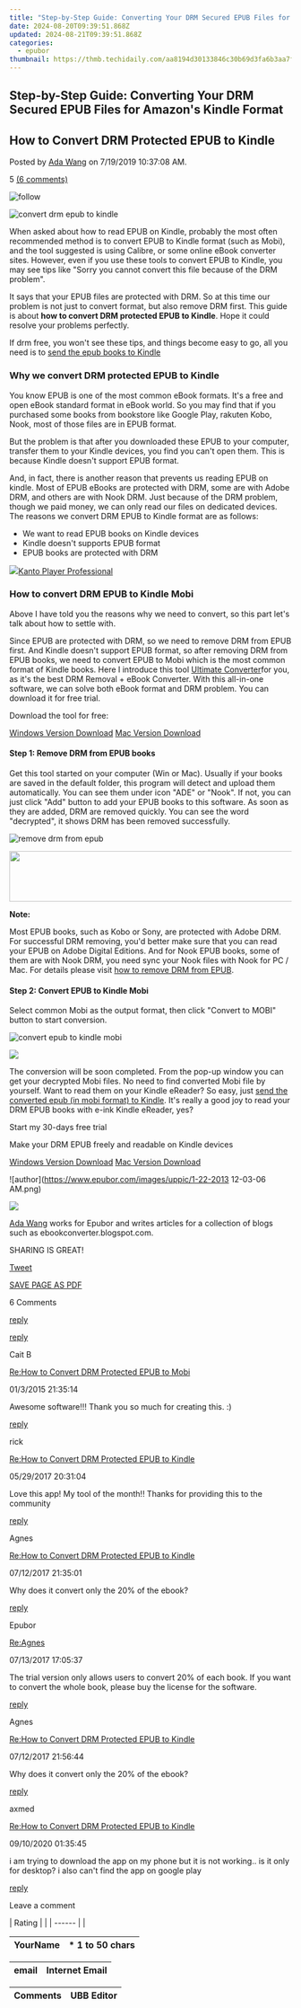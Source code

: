 ```yaml
---
title: "Step-by-Step Guide: Converting Your DRM Secured EPUB Files for Amazon's Kindle Format"
date: 2024-08-20T09:39:51.868Z
updated: 2024-08-21T09:39:51.868Z
categories:
  - epubor
thumbnail: https://thmb.techidaily.com/aa8194d30133846c30b69d3fa6b3aa7f371a453476495ae4ef096fc69d325fda.jpg
---
```


## Step-by-Step Guide: Converting Your DRM Secured EPUB Files for Amazon's Kindle Format

## How to Convert DRM Protected EPUB to Kindle

Posted by [Ada Wang](https://plus.google.com/+AdaWang/posts) on 7/19/2019 10:37:08 AM.

5 [(6 comments)](http://www.epubor.com/#comment-area) 



![follow](http://www.epubor.com/images/follow.png)

![convert drm epub to kindle](http://www.epubor.com/images/uppic/convert-drm-epub-to-kindle.jpg)

When asked about how to read EPUB on Kindle, probably the most often recommended method is to convert EPUB to Kindle format (such as Mobi), and the tool suggested is using Calibre, or some online eBook converter sites. However, even if you use these tools to convert EPUB to Kindle, you may see tips like "Sorry you cannot convert this file because of the DRM problem".

It says that your EPUB files are protected with DRM. So at this time our problem is not just to convert format, but also remove DRM first. This guide is about **how to convert DRM protected EPUB to Kindle**. Hope it could resolve your problems perfectly.

If drm free, you won't see these tips, and things become easy to go, all you need is to [send the epub books to Kindle](https://tools.techidaily.com/epubor/products/)

### Why we convert DRM protected EPUB to Kindle

You know EPUB is one of the most common eBook formats. It's a free and open eBook standard format in eBook world. So you may find that if you purchased some books from bookstore like Google Play, rakuten Kobo, Nook, most of those files are in EPUB format.

But the problem is that after you downloaded these EPUB to your computer, transfer them to your Kindle devices, you find you can't open them. This is because Kindle doesn't support EPUB format.

And, in fact, there is another reason that prevents us reading EPUB on kindle. Most of EPUB eBooks are protected with DRM, some are with Adobe DRM, and others are with Nook DRM. Just because of the DRM problem, though we paid money, we can only read our files on dedicated devices. The reasons we convert DRM EPUB to Kindle format are as follows:

* We want to read EPUB books on Kindle devices
* Kindle doesn't supports EPUB format
* EPUB books are protected with DRM

<!-- affiliate ads begin -->
<a href="https://secure.2checkout.com/order/checkout.php?PRODS=4742929&QTY=1&AFFILIATE=108875&CART=1"><img src="https://secure.avangate.com/images/merchant/e09fdffe648a30658a9657bbed7b2388/products/boxshot(2).png" border="0">Kanto Player Professional</a>
<!-- affiliate ads end -->
### How to convert DRM EPUB to Kindle Mobi

Above I have told you the reasons why we need to convert, so this part let's talk about how to settle with.

Since EPUB are protected with DRM, so we need to remove DRM from EPUB first. And Kindle doesn't support EPUB format, so after removing DRM from EPUB books, we need to convert EPUB to Mobi which is the most common format of Kindle books. Here I introduce this tool [Ultimate Converter](https://tools.techidaily.com/epubor/ultimate/)for you, as it's the best DRM Removal + eBook Converter. With this all-in-one software, we can solve both eBook format and DRM problem. You can download it for free trial.

Download the tool for free:

[Windows Version Download](https://tools.techidaily.com/epubor/ultimate/) [Mac Version Download](https://tools.techidaily.com/epubor/ultimate/) 

#### Step 1: Remove DRM from EPUB books

Get this tool started on your computer (Win or Mac). Usually if your books are saved in the default folder, this program will detect and upload them automatically. You can see them under icon "ADE" or "Nook". If not, you can just click "Add" button to add your EPUB books to this software. As soon as they are added, DRM are removed quickly. You can see the word "decrypted", it shows DRM has been removed successfully.

![remove drm from epub](http://www.epubor.com/images/uppic/remove-adobe-drm-from-epub-files.png)

<!-- affiliate ads begin -->
<a href="https://arkmc.pxf.io/c/5597632/427477/5172" target="_top" id="427477"><img src="//a.impactradius-go.com/display-ad/5172-427477" border="0" alt="" width="728" height="90"/></a><img height="0" width="0" src="https://arkmc.pxf.io/i/5597632/427477/5172" style="position:absolute;visibility:hidden;" border="0" />
<!-- affiliate ads end -->
**Note:**

Most EPUB books, such as Kobo or Sony, are protected with Adobe DRM. For successful DRM removing, you'd better make sure that you can read your EPUB on Adobe Digital Editions. And for Nook EPUB books, some of them are with Nook DRM, you need sync your Nook files with Nook for PC / Mac. For details please visit [how to remove DRM from EPUB](https://tools.techidaily.com/epubor/products/).

#### Step 2: Convert EPUB to Kindle Mobi

Select common Mobi as the output format, then click "Convert to MOBI" button to start conversion.

![convert epub to kindle mobi](http://www.epubor.com/images/uppic/convert-epub-to-kindle-mobi.png)

<!-- affiliate ads begin -->
<a href="https://estore.winxdvd.com/order/checkout.php?PRODS=12653808&QTY=1&AFFILIATE=108875&CART=1"><img src="https://www.winxdvd.com/affiliate/new-banner/wt-500x500.jpg" border="0"></a>
<!-- affiliate ads end -->
The conversion will be soon completed. From the pop-up window you can get your decrypted Mobi files. No need to find converted Mobi file by yourself. Want to read them on your Kindle eReader? So easy, just [send the converted epub (in mobi format) to Kindle](https://tools.techidaily.com/epubor/products/). It's really a good joy to read your DRM EPUB books with e-ink Kindle eReader, yes?

Start my 30-days free trial

Make your DRM EPUB freely and readable on Kindle devices

[Windows Version Download](https://tools.techidaily.com/epubor/ultimate/) [Mac Version Download](https://tools.techidaily.com/epubor/ultimate/) 

![author](https://www.epubor.com/images/uppic/1-22-2013 12-03-06 AM.png)

<!-- affiliate ads begin -->
<a href="https://secure.2checkout.com/order/checkout.php?PRODS=4620778&QTY=1&AFFILIATE=108875&CART=1"><img src="https://secure.avangate.com/images/merchant/07dd4d5a72f5740ef0f035f201951476/728__90banner.jpg" border="0"></a>
<!-- affiliate ads end -->
[Ada Wang](https://plus.google.com/+AdaWang/posts) works for Epubor and writes articles for a collection of blogs such as ebookconverter.blogspot.com.

SHARING IS GREAT!

[Tweet](https://twitter.com/share) 

[SAVE PAGE AS PDF](https://tools.techidaily.com/epubor/products/) 



6 Comments

[reply](https://tools.techidaily.com/epubor/products/) 

[reply](https://tools.techidaily.com/epubor/products/) 

Cait B

[Re:How to Convert DRM Protected EPUB to Mobi](https://tools.techidaily.com/epubor/products/)

01/3/2015 21:35:14

Awesome software!!! Thank you so much for creating this. :)

[reply](https://tools.techidaily.com/epubor/products/) 

rick

[Re:How to Convert DRM Protected EPUB to Kindle](https://tools.techidaily.com/epubor/products/)

05/29/2017 20:31:04

Love this app! My tool of the month!! Thanks for providing this to the community

[reply](https://tools.techidaily.com/epubor/products/) 

Agnes

[Re:How to Convert DRM Protected EPUB to Kindle](https://tools.techidaily.com/epubor/products/)

07/12/2017 21:35:01

Why does it convert only the 20% of the ebook?

[reply](https://tools.techidaily.com/epubor/products/) 

Epubor

[Re:Agnes](https://tools.techidaily.com/epubor/products/)

07/13/2017 17:05:37

The trial version only allows users to convert 20% of each book. If you want to convert the whole book, please buy the license for the software.

[reply](https://tools.techidaily.com/epubor/products/) 

Agnes

[Re:How to Convert DRM Protected EPUB to Kindle](https://tools.techidaily.com/epubor/products/)

07/12/2017 21:56:44

Why does it convert only the 20% of the ebook?

[reply](https://tools.techidaily.com/epubor/products/) 

axmed

[Re:How to Convert DRM Protected EPUB to Kindle](https://tools.techidaily.com/epubor/products/)

09/10/2020 01:35:45

i am trying to download the app on my phone but it is not working.. is it only for desktop? i also can't find the app on google play

[reply](https://tools.techidaily.com/epubor/products/) 

Leave a comment

| Rating |  |
| ------ |  |

| YourName | \*  1 to 50 chars |
| -------- | ----------------- |

| email | Internet Email |
| ----- | -------------- |

| Comments | UBB Editor |
| -------- | ---------- |

<ins class="adsbygoogle"
     style="display:block"
     data-ad-format="autorelaxed"
     data-ad-client="ca-pub-7571918770474297"
     data-ad-slot="1223367746"></ins>



<ins class="adsbygoogle"
     style="display:block"
     data-ad-client="ca-pub-7571918770474297"
     data-ad-slot="8358498916"
     data-ad-format="auto"
     data-full-width-responsive="true"></ins>
